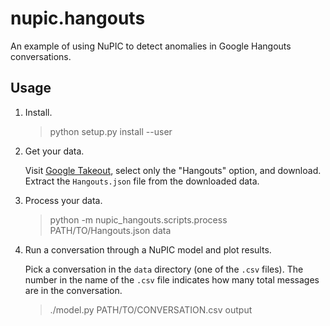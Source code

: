 # nupic.hangouts
An example of using NuPIC to detect anomalies in Google Hangouts conversations.

## Usage

1. Install.

    > python setup.py install --user

2. Get your data.

    Visit [Google Takeout](https://www.google.com/settings/takeout), select only the "Hangouts" option, and download.
    Extract the `Hangouts.json` file from the downloaded data.

3. Process your data.

    > python -m nupic_hangouts.scripts.process PATH/TO/Hangouts.json data

4. Run a conversation through a NuPIC model and plot results.

    Pick a conversation in the `data` directory (one of the `.csv` files). The number in the name of the `.csv` file indicates how many total messages are in the conversation.

    >  ./model.py PATH/TO/CONVERSATION.csv output
